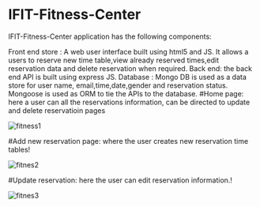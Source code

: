 # IFIT-Fitness-Center
IFIT-Fitness-Center application has the following components:

Front end store : A web user interface built using html5 and JS. 
It allows a users to reserve new time table,view already reserved times,edit reservation data and delete reservation when required. 
Back end: the back end API is built using express JS.
Database : Mongo DB is used as a data store for user name, email,time,date,gender and reservation status. Mongoose is used as ORM to tie the APIs to the database.
#Home page: here a user can all the reservations information, can be directed to update and delete reservatioin pages 

![fitness1](https://user-images.githubusercontent.com/91279474/162280993-102e8fca-794d-4d4b-a267-40fd9070abe5.png)

#Add new reservation page:
where the user creates new reservation time tables!

![fitnes2](https://user-images.githubusercontent.com/91279474/162281864-2669313c-208d-43b9-a3cd-941425cdd29e.png)

#Update reservation:
here the  user can edit reservation information.!

![fitnes3](https://user-images.githubusercontent.com/91279474/162281895-578155a7-1938-4d74-9281-072902359098.png)
